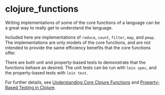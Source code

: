 # clojure_functions

Writing implementations of some of the core functions of a language can be a great way to really get to understand the language.

Included here are implementations of `reduce`, `count`, `filter`, `map`, and `pmap`. The implementations are only models of the core functions, and are not intended to provide the same efficiency benefits that the core functions offer.

There are both unit and property-based tests to demonstrate that the functions behave as desired. The unit tests can be run with `lein spec`, and the property-based tests with `lein test`.

For further details, see <a href="http://jonathangraham.github.io/2015/09/01/Clojure%20functions/">Understanding Core Clojure Functions</a> and <a href="http://jonathangraham.github.io/2016/01/07/property_based_testing_clojure_functions/">Property-Based Testing in Clojure</a>.
